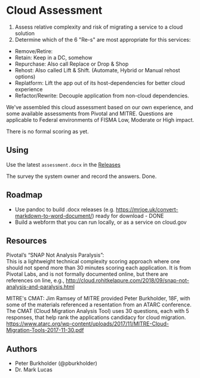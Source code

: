 # Cloud Assessment

1. Assess relative complexity and risk of migrating a service to a cloud solution
1. Determine which of the 6 &quot;Re-s&quot; are most appropriate for this services:

  * Remove/Retire:
  * Retain: Keep in a DC, somehow
  * Repurchase: Also call Replace or Drop &amp; Shop
  * Rehost: Also called Lift &amp; Shift. (Automate, Hybrid or Manual rehost options)
  * Replatform: Lift the app out of its host-dependencies for better cloud experience
  * Refactor/Rewrite: Decouple application from non-cloud dependencies.

We've assembled this cloud assessment based on our own experience, and some available assessments from Pivotal and MITRE. Questions are applicable to Federal environments of FISMA Low, Moderate or High impact.

There is no formal scoring as yet. 

## Using

Use the latest `assessment.docx` in the [Releases](https://github.com/18F/cloud-assessment/releases)

The survey the system owner and record the answers. Done.

## Roadmap

* Use pandoc to build .docx releases (e.g. https://mrjoe.uk/convert-markdown-to-word-document/) ready for download - DONE
* Build a webform that you can run locally, or as a service on cloud.gov


## Resources

Pivotal’s “SNAP Not Analysis Paralysis”:  
This is a lightweight technical complexity scoring approach where one should not spend more than 30 minutes scoring each application. It is from Pivotal Labs, and is not formally documented online, but there are references on line, e.g., http://cloud.rohitkelapure.com/2018/09/snap-not-analysis-and-paralysis.html

MITRE's CMAT: Jim Ramsey of MITRE provided Peter Burkholder, 18F, with some of the materials referenced a resentation from an ATARC conference.  The CMAT (Cloud Migration Analysis Tool) uses 30 questions, each with 5 responses, that help rank the applications candidacy for cloud migration. https://www.atarc.org/wp-content/uploads/2017/11/MITRE-Cloud-Migration-Tools-2017-11-30.pdf

## Authors

* Peter Burkholder (@pburkholder)
* Dr. Mark Lucas


